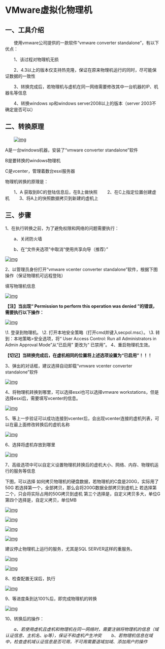 # VMware虚拟化物理机

## 一、工具介绍

　　使用vmware公司提供的一款软件“vmware converter standalone”，有以下优点：

　　1、该过程对物理机无损

　　2、4.3以上的版本仅支持热克隆，保证在原来物理机运行的同时，尽可能保证数据的一致性

　　3、转换完成后，若物理机与虚机在同一网络需要修改其中一台机器的IP、机器名等信息

　　4、转换windows xp和windows server2008以上的版本（server 2003不确定是否可以）

## 二、转换原理

　　[![img](VMware虚拟化物理机.assets/1489604-20190627165200680-1510240940.png)](https://img2018.cnblogs.com/blog/1489604/201906/1489604-20190627165200680-1510240940.png)

A是一台windows机器，安装了“vmware converter standalone”软件

B是要转换的windows物理机

C是vcenter，管理着数台esxi服务器

物理机转换的原理是：

　　1、A 获取到BC的登陆信息后，在B上做快照
	　　2、在C上指定位置创建虚机
	　　3、将A上的快照数据拷贝到新建的虚机上

## 三、步骤

1、在执行转换之前，为了避免权限和网络的问题需要执行：

　　a、关闭防火墙

　　b、在“文件夹选项”中取消“使用共享向导（推荐）”

[![img](VMware虚拟化物理机.assets/1489604-20190627170920562-1663029484.png)](https://img2018.cnblogs.com/blog/1489604/201906/1489604-20190627170920562-1663029484.png)

2、以管理员身份打开“vmware vcenter converter standalone”软件，根据下图操作（保证物理机可远程登陆）

填写物理机信息

[![img](VMware虚拟化物理机.assets/1489604-20190627171038728-494800728.png)](https://img2018.cnblogs.com/blog/1489604/201906/1489604-20190627171038728-494800728.png)

**【注】当出现“ Permission to perform this operation was denied ”的错误，需要执行以下操作：**

[![img](VMware虚拟化物理机.assets/1489604-20190628095410963-1737848649.png)](https://img2018.cnblogs.com/blog/1489604/201906/1489604-20190628095410963-1737848649.png)

\1. 登录到物理机。
\2. 打开本地安全策略（打开cmd并键入secpol.msc）。
\3. 转到：本地策略>安全选项，将“ User Access Control: Run all Administrators in Admin Approval Mode”从“已启用” 更改为“ 已禁用”。
4、重启物理机生效。

**【切记】当转换完成后，在虚机相同的位置将上述选项设置为“已启用”！！！**

3、弹出的对话框，建议选择自动卸载“vmware vcenter converter standalone”软件

[![img](VMware虚拟化物理机.assets/1489604-20190627171134933-1778468010.png)](https://img2018.cnblogs.com/blog/1489604/201906/1489604-20190627171134933-1778468010.png)

4、将物理机转换到哪里，可以选择esxi也可以选择vmware workstations，但是选择esxi后，需要填写vcenter的信息。

[![img](VMware虚拟化物理机.assets/1489604-20190627171259446-1147453595.png)](https://img2018.cnblogs.com/blog/1489604/201906/1489604-20190627171259446-1147453595.png)

5、等上一步验证可以成功连接到vcenter后，会出现vcenter连接的虚机列表，可以在最上面修改转换后的虚机名称

[![img](VMware虚拟化物理机.assets/1489604-20190627171629672-1857950190.png)](https://img2018.cnblogs.com/blog/1489604/201906/1489604-20190627171629672-1857950190.png)

6、选择将虚机存放到哪里

[![img](VMware虚拟化物理机.assets/1489604-20190627171740972-537331403.png)](https://img2018.cnblogs.com/blog/1489604/201906/1489604-20190627171740972-537331403.png)

7、高级选项中可以自定义设置物理机转换后的虚机大小、网络、内存、物理机运行的服务等信息

下图，可以选择 如何拷贝物理机的硬盘数据，若物理机的C盘是200G，实际用了50G
若选择第一个，全部拷贝，那么会将200G数据全部拷贝到虚机上
若选择第二个，只会将实际占用的50G拷贝到虚机
第三个选择是，自定义拷贝多大，单位G
第四个选择是，自定义拷贝，单位MB

[![img](VMware虚拟化物理机.assets/1489604-20190627171826803-15411889.png)](https://img2018.cnblogs.com/blog/1489604/201906/1489604-20190627171826803-15411889.png)

[![img](VMware虚拟化物理机.assets/1489604-20190627172421072-699683713.png)](https://img2018.cnblogs.com/blog/1489604/201906/1489604-20190627172421072-699683713.png)

[![img](VMware虚拟化物理机.assets/1489604-20190627172438223-2147464452.png)](https://img2018.cnblogs.com/blog/1489604/201906/1489604-20190627172438223-2147464452.png)

[![img](VMware虚拟化物理机.assets/1489604-20190627172448143-1680792007.png)](https://img2018.cnblogs.com/blog/1489604/201906/1489604-20190627172448143-1680792007.png)

建议停止物理机上运行的服务，尤其是SQL SERVER这样的重服务。

[![img](VMware虚拟化物理机.assets/1489604-20190627172456319-2075777250.png)](https://img2018.cnblogs.com/blog/1489604/201906/1489604-20190627172456319-2075777250.png)

[![img](VMware虚拟化物理机.assets/1489604-20190627172530204-1630602588.png)](https://img2018.cnblogs.com/blog/1489604/201906/1489604-20190627172530204-1630602588.png)

8、检查配置无误后，执行

[![img](VMware虚拟化物理机.assets/1489604-20190627172550258-1932680743.png)](https://img2018.cnblogs.com/blog/1489604/201906/1489604-20190627172550258-1932680743.png)

9、等进度条到达100%后，即完成物理机的转换

[![img](VMware虚拟化物理机.assets/1489604-20190627172626581-1727231706.png)](https://img2018.cnblogs.com/blog/1489604/201906/1489604-20190627172626581-1727231706.png)

10、转换后的操作：

　　*a、若使用虚机且虚机和物理机在同一网络时，需要注销将物理机的信息（域认证信息、主机名、ip等），保证不和虚机产生冲突
　　b、若物理机信息在域中，检查虚机域认证信息是否可用，不可用需要退域加域、添加用户的操作*

 